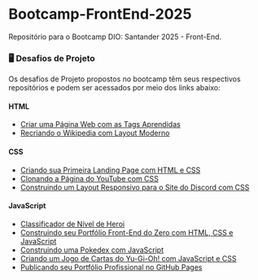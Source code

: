 # Bootcamp-FrontEnd-2025
Repositório para o Bootcamp DIO: Santander 2025 - Front-End.

### 🖥️ Desafios de Projeto
Os desafios de Projeto propostos no bootcamp têm seus respectivos repositórios e podem ser acessados por meio dos links abaixo:

#### HTML
- [Criar uma Página Web com as Tags Aprendidas](https://github.com/adrtgarcia/Bootcamp-FrontEnd-2025/tree/main/desafios/pagina-web)
- [Recriando o Wikipedia com Layout Moderno]()

#### CSS
- [Criando sua Primeira Landing Page com HTML e CSS]()
- [Clonando a Página do YouTube com CSS]()
- [Construindo um Layout Responsivo para o Site do Discord com CSS]()

#### JavaScript
- [Classificador de Nível de Heroi]()
- [Construindo seu Portfólio Front-End do Zero com HTML, CSS e JavaScript]()
- [Construindo uma Pokedex com JavaScript]()
- [Criando um Jogo de Cartas do Yu-Gi-Oh! com JavaScript e CSS]()
- [Publicando seu Portfólio Profissional no GitHub Pages]()
